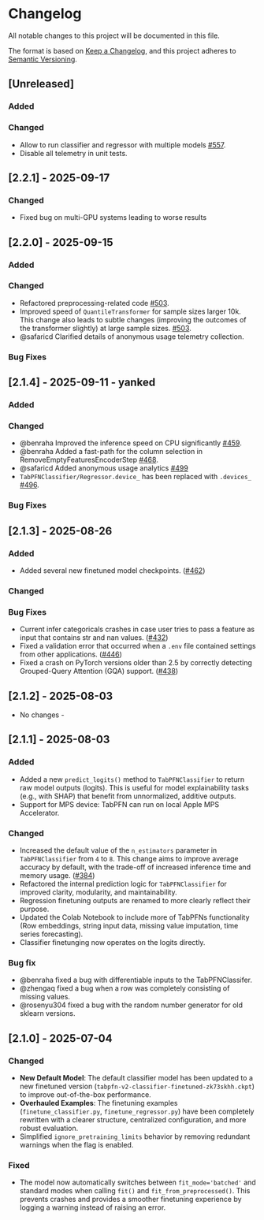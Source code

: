 # Changelog

All notable changes to this project will be documented in this file.

The format is based on [Keep a Changelog](https://keepachangelog.com/en/1.0.0/),
and this project adheres to [Semantic Versioning](https://semver.org/spec/v2.0.0.html).

## [Unreleased]

### Added

### Changed

- Allow to run classifier and regressor with multiple models [#557](https://github.com/PriorLabs/TabPFN/pull/557).
- Disable all telemetry in unit tests.

## [2.2.1] - 2025-09-17

### Changed

- Fixed bug on multi-GPU systems leading to worse results

## [2.2.0] - 2025-09-15

### Added

### Changed
- Refactored preprocessing-related code [#503](https://github.com/PriorLabs/TabPFN/pull/503).
- Improved speed of `QuantileTransformer` for sample sizes larger 10k. This change also leads to subtle changes (improving the outcomes of the transformer slightly) at large sample sizes. [#503](https://github.com/PriorLabs/TabPFN/pull/503).
- @safaricd Clarified details of anonymous usage telemetry collection.

### Bug Fixes

## [2.1.4] - 2025-09-11 - **yanked**

### Added

### Changed
- @benraha Improved the inference speed on CPU significantly [#459](https://github.com/PriorLabs/TabPFN/pull/459).
- @benraha Added a fast-path for the column selection in RemoveEmptyFeaturesEncoderStep [#468](https://github.com/PriorLabs/TabPFN/pull/468).
- @safaricd Added anonymous usage analytics [#499](https://github.com/PriorLabs/TabPFN/pull/499)
- `TabPFNClassifier/Regressor.device_` has been replaced with `.devices_` [#496](https://github.com/PriorLabs/TabPFN/pull/496).

### Bug Fixes

## [2.1.3] - 2025-08-26

### Added
- Added several new finetuned model checkpoints. ([#462](https://github.com/PriorLabs/TabPFN/pull/462))

### Changed

### Bug Fixes
- Current infer categoricals crashes in case user tries to pass a feature as input that contains str and nan values. ([#432](https://github.com/PriorLabs/TabPFN/pull/432))
- Fixed a validation error that occurred when a `.env` file contained settings from other applications. ([#446](https://github.com/PriorLabs/TabPFN/pull/446))
- Fixed a crash on PyTorch versions older than 2.5 by correctly detecting Grouped-Query Attention (GQA) support. ([#438](https://github.com/PriorLabs/TabPFN/pull/438))

## [2.1.2] - 2025-08-03

- No changes -

## [2.1.1] - 2025-08-03

### Added
- Added a new `predict_logits()` method to `TabPFNClassifier` to return raw model outputs (logits). This is useful for model explainability tasks (e.g., with SHAP) that benefit from unnormalized, additive outputs.
- Support for MPS device: TabPFN can run on local Apple MPS Accelerator.

### Changed
- Increased the default value of the `n_estimators` parameter in `TabPFNClassifier` from `4` to `8`. This change aims to improve average accuracy by default, with the trade-off of increased inference time and memory usage. ([#384](https://github.com/PriorLabs/TabPFN/pull/384))
- Refactored the internal prediction logic for `TabPFNClassifier` for improved clarity, modularity, and maintainability.
- Regression finetuning outputs are renamed to more clearly reflect their purpose.
- Updated the Colab Notebook to include more of TabPFNs functionality (Row embeddings, string input data, missing value imputation, time series forecasting).
- Classifier finetunging now operates on the logits directly.

### Bug fix
- @benraha fixed a bug with differentiable inputs to the TabPFNClassifer.
- @zhengaq fixed a bug when a row was completely consisting of missing values.
- @rosenyu304 fixed a bug with the random number generator for old sklearn versions.

## [2.1.0] - 2025-07-04

### Changed
- **New Default Model**: The default classifier model has been updated to a new finetuned version (`tabpfn-v2-classifier-finetuned-zk73skhh.ckpt`) to improve out-of-the-box performance.
- **Overhauled Examples**: The finetuning examples (`finetune_classifier.py`, `finetune_regressor.py`) have been completely rewritten with a clearer structure, centralized configuration, and more robust evaluation.
- Simplified `ignore_pretraining_limits` behavior by removing redundant warnings when the flag is enabled.

### Fixed
- The model now automatically switches between `fit_mode='batched'` and standard modes when calling `fit()` and `fit_from_preprocessed()`. This prevents crashes and provides a smoother finetuning experience by logging a warning instead of raising an error.

